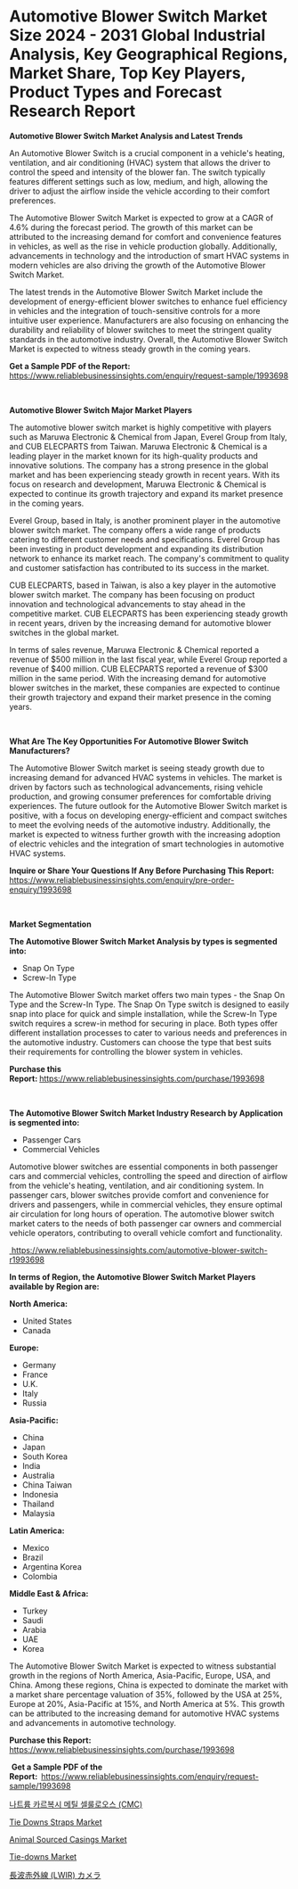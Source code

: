 <p><h1>Automotive Blower Switch Market Size 2024 - 2031 Global Industrial Analysis, Key Geographical Regions, Market Share, Top Key Players, Product Types and Forecast Research Report</h1></p><p><strong>Automotive Blower Switch Market Analysis and Latest Trends</strong></p>
<p><p>An Automotive Blower Switch is a crucial component in a vehicle's heating, ventilation, and air conditioning (HVAC) system that allows the driver to control the speed and intensity of the blower fan. The switch typically features different settings such as low, medium, and high, allowing the driver to adjust the airflow inside the vehicle according to their comfort preferences.</p><p>The Automotive Blower Switch Market is expected to grow at a CAGR of 4.6% during the forecast period. The growth of this market can be attributed to the increasing demand for comfort and convenience features in vehicles, as well as the rise in vehicle production globally. Additionally, advancements in technology and the introduction of smart HVAC systems in modern vehicles are also driving the growth of the Automotive Blower Switch Market.</p><p>The latest trends in the Automotive Blower Switch Market include the development of energy-efficient blower switches to enhance fuel efficiency in vehicles and the integration of touch-sensitive controls for a more intuitive user experience. Manufacturers are also focusing on enhancing the durability and reliability of blower switches to meet the stringent quality standards in the automotive industry. Overall, the Automotive Blower Switch Market is expected to witness steady growth in the coming years.</p></p>
<p><strong>Get a Sample PDF of the Report:&nbsp;</strong> <a href="https://www.reliablebusinessinsights.com/enquiry/request-sample/1993698">https://www.reliablebusinessinsights.com/enquiry/request-sample/1993698</a></p>
<p>&nbsp;</p>
<p><strong>Automotive Blower Switch Major Market Players</strong></p>
<p><p>The automotive blower switch market is highly competitive with players such as Maruwa Electronic & Chemical from Japan, Everel Group from Italy, and CUB ELECPARTS from Taiwan. Maruwa Electronic & Chemical is a leading player in the market known for its high-quality products and innovative solutions. The company has a strong presence in the global market and has been experiencing steady growth in recent years. With its focus on research and development, Maruwa Electronic & Chemical is expected to continue its growth trajectory and expand its market presence in the coming years.</p><p>Everel Group, based in Italy, is another prominent player in the automotive blower switch market. The company offers a wide range of products catering to different customer needs and specifications. Everel Group has been investing in product development and expanding its distribution network to enhance its market reach. The company's commitment to quality and customer satisfaction has contributed to its success in the market.</p><p>CUB ELECPARTS, based in Taiwan, is also a key player in the automotive blower switch market. The company has been focusing on product innovation and technological advancements to stay ahead in the competitive market. CUB ELECPARTS has been experiencing steady growth in recent years, driven by the increasing demand for automotive blower switches in the global market.</p><p>In terms of sales revenue, Maruwa Electronic & Chemical reported a revenue of $500 million in the last fiscal year, while Everel Group reported a revenue of $400 million. CUB ELECPARTS reported a revenue of $300 million in the same period. With the increasing demand for automotive blower switches in the market, these companies are expected to continue their growth trajectory and expand their market presence in the coming years.</p></p>
<p>&nbsp;</p>
<p><strong>What Are The Key Opportunities For Automotive Blower Switch Manufacturers?</strong></p>
<p><p>The Automotive Blower Switch market is seeing steady growth due to increasing demand for advanced HVAC systems in vehicles. The market is driven by factors such as technological advancements, rising vehicle production, and growing consumer preferences for comfortable driving experiences. The future outlook for the Automotive Blower Switch market is positive, with a focus on developing energy-efficient and compact switches to meet the evolving needs of the automotive industry. Additionally, the market is expected to witness further growth with the increasing adoption of electric vehicles and the integration of smart technologies in automotive HVAC systems.</p></p>
<p><strong>Inquire or Share Your Questions If Any Before Purchasing This Report:</strong> <a href="https://www.reliablebusinessinsights.com/enquiry/pre-order-enquiry/1993698">https://www.reliablebusinessinsights.com/enquiry/pre-order-enquiry/1993698</a></p>
<p>&nbsp;</p>
<p><strong>Market Segmentation</strong></p>
<p><strong>The Automotive Blower Switch Market Analysis by types is segmented into:</strong></p>
<p><ul><li>Snap On Type</li><li>Screw-In Type</li></ul></p>
<p><p>The Automotive Blower Switch market offers two main types - the Snap On Type and the Screw-In Type. The Snap On Type switch is designed to easily snap into place for quick and simple installation, while the Screw-In Type switch requires a screw-in method for securing in place. Both types offer different installation processes to cater to various needs and preferences in the automotive industry. Customers can choose the type that best suits their requirements for controlling the blower system in vehicles.</p></p>
<p><strong>Purchase this Report:&nbsp;</strong><a href="https://www.reliablebusinessinsights.com/purchase/1993698">https://www.reliablebusinessinsights.com/purchase/1993698</a></p>
<p>&nbsp;</p>
<p><strong>The Automotive Blower Switch Market Industry Research by Application is segmented into:</strong></p>
<p><ul><li>Passenger Cars</li><li>Commercial Vehicles</li></ul></p>
<p><p>Automotive blower switches are essential components in both passenger cars and commercial vehicles, controlling the speed and direction of airflow from the vehicle's heating, ventilation, and air conditioning system. In passenger cars, blower switches provide comfort and convenience for drivers and passengers, while in commercial vehicles, they ensure optimal air circulation for long hours of operation. The automotive blower switch market caters to the needs of both passenger car owners and commercial vehicle operators, contributing to overall vehicle comfort and functionality.</p></p>
<p><a href="https://www.reliablebusinessinsights.com/automotive-blower-switch-r1993698">&nbsp;https://www.reliablebusinessinsights.com/automotive-blower-switch-r1993698</a></p>
<p><strong>In terms of Region, the Automotive Blower Switch Market Players available by Region are:</strong></p>
<p>
    <p> <strong> North America: </strong>
        <ul>
            <li>United States</li>
            <li>Canada</li>
        </ul>
        </p> 
    <p> <strong> Europe: </strong>
        <ul>
            <li>Germany</li>
            <li>France</li>
            <li>U.K.</li>
            <li>Italy</li>
            <li>Russia</li>
        </ul>
        </p> 
    <p> <strong> Asia-Pacific: </strong>
        <ul>
            <li>China</li>
            <li>Japan</li>
            <li>South Korea</li>
            <li>India</li>
            <li>Australia</li>
            <li>China Taiwan</li>
            <li>Indonesia</li>
            <li>Thailand</li>
            <li>Malaysia</li>
        </ul>
        </p> 
    <p> <strong> Latin America: </strong>
        <ul>
            <li>Mexico</li>
            <li>Brazil</li>
            <li>Argentina Korea</li>
            <li>Colombia</li>
        </ul>
        </p> 
    <p> <strong> Middle East & Africa: </strong>
        <ul>
            <li>Turkey</li>
            <li>Saudi</li>
            <li>Arabia</li>
            <li>UAE</li>
            <li>Korea</li>
        </ul>
    </p>
    </p>
<p><p>The Automotive Blower Switch Market is expected to witness substantial growth in the regions of North America, Asia-Pacific, Europe, USA, and China. Among these regions, China is expected to dominate the market with a market share percentage valuation of 35%, followed by the USA at 25%, Europe at 20%, Asia-Pacific at 15%, and North America at 5%. This growth can be attributed to the increasing demand for automotive HVAC systems and advancements in automotive technology.</p></p>
<p><strong>Purchase this Report: </strong><a href="https://www.reliablebusinessinsights.com/purchase/1993698">https://www.reliablebusinessinsights.com/purchase/1993698</a></p>
<p>&nbsp;<strong>Get a Sample PDF of the Report:&nbsp;&nbsp;</strong><a href="https://www.reliablebusinessinsights.com/enquiry/request-sample/1993698">https://www.reliablebusinessinsights.com/enquiry/request-sample/1993698</a></p>
<p><strong></strong></p>
<p><p><a href="https://medium.com/@satrioshop28_42877/%EB%82%98%ED%8A%B8%EB%A5%A8-%EC%B9%B4%EB%A5%B4%EB%B3%B5%EC%8B%9C%EB%A9%94%EC%B9%A0%EC%85%80%EB%A3%B0%EB%A1%9C%EC%98%A4%EC%8A%A4-cmc-%EC%8B%9C%EC%9E%A5-%EC%98%88%EC%B8%A1-%EC%8B%9C%EC%9E%A5-%ED%8A%B8%EB%A0%8C%EB%93%9C-%EB%B0%8F-%EC%98%81%ED%96%A5-%EB%B6%84%EC%84%9D-2024-2031-603efcf96f99">나트륨 카르복시 메틸 셀룰로오스 (CMC)</a></p><p><a href="https://github.com/irfadac/Market-Research-Report-List-3/blob/main/tie-downs-straps-market.md">Tie Downs Straps Market</a></p><p><a href="https://issuu.com/reportprime-2/docs/animal-sourced-casings-market-size-2030.pptx">Animal Sourced Casings Market</a></p><p><a href="https://github.com/ashepherd82/Market-Research-Report-List-5/blob/main/tie-downs-market.md">Tie-downs Market</a></p><p><a href="https://github.com/ycmtqqhvk3273/Market-Research-Report-List-2/blob/main/7627555116796.md">長波赤外線 (LWIR) カメラ</a></p></p>